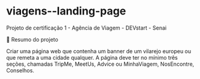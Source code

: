 # viagens--landing-page
Projeto de certificação 1 - Agência de Viagem - DEVstart - Senai

📘 Resumo do projeto

Criar uma página web que contenha um banner de um vilarejo europeu ou que remeta a uma cidade qualquer. A página deve ter no mínimo três seções, chamadas TripMe, MeetUs, Advice ou MinhaViagem, NosEncontre, Conselhos.

